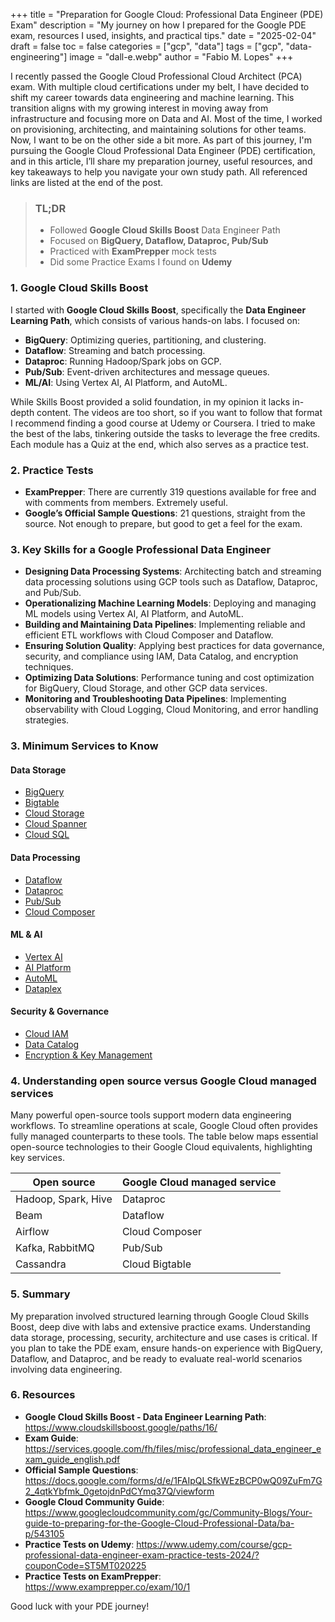 +++
title = "Preparation for Google Cloud: Professional Data Engineer (PDE) Exam"
description = "My journey on how I prepared for the Google PDE exam, resources I used, insights, and practical tips."
date = "2025-02-04"
draft = false
toc = false
categories = ["gcp", "data"]
tags = ["gcp", "data-engineering"]
image = "dall-e.webp"
author = "Fabio M. Lopes"
+++

I recently passed the Google Cloud Professional Cloud Architect (PCA) exam. With multiple cloud certifications under my belt, I have decided to shift my career towards data engineering and machine learning. This transition aligns with my growing interest in moving away from infrastructure and focusing more on Data and AI. Most of the time, I worked on provisioning, architecting, and maintaining solutions for other teams. Now, I want to be on the other side a bit more. As part of this journey, I'm pursuing the Google Cloud Professional Data Engineer (PDE) certification, and in this article, I’ll share my preparation journey, useful resources, and key takeaways to help you navigate your own study path. All referenced links are listed at the end of the post.

> ### TL;DR
> - Followed **Google Cloud Skills Boost** Data Engineer Path
> - Focused on **BigQuery, Dataflow, Dataproc, Pub/Sub**
> - Practiced with **ExamPrepper** mock tests
> - Did some Practice Exams I found on **Udemy**

### 1. Google Cloud Skills Boost

I started with **Google Cloud Skills Boost**, specifically the **Data Engineer Learning Path**, which consists of various hands-on labs. I focused on:

- **BigQuery**: Optimizing queries, partitioning, and clustering.
- **Dataflow**: Streaming and batch processing.
- **Dataproc**: Running Hadoop/Spark jobs on GCP.
- **Pub/Sub**: Event-driven architectures and message queues.
- **ML/AI**: Using Vertex AI, AI Platform, and AutoML.

While Skills Boost provided a solid foundation, in my opinion it lacks in-depth content. The videos are too short, so if you want to follow that format I recommend finding a good course at Udemy or Coursera. I tried to make the best of the labs, tinkering outside the tasks to leverage the free credits. Each module has a Quiz at the end, which also serves as a practice test.

### 2. Practice Tests

- **ExamPrepper**: There are currently 319 questions available for free and with comments from members. Extremely useful.
- **Google’s Official Sample Questions**: 21 questions, straight from the source. Not enough to prepare, but good to get a feel for the exam.

### 3. Key Skills for a Google Professional Data Engineer

- **Designing Data Processing Systems**: Architecting batch and streaming data processing solutions using GCP tools such as Dataflow, Dataproc, and Pub/Sub.
- **Operationalizing Machine Learning Models**: Deploying and managing ML models using Vertex AI, AI Platform, and AutoML.
- **Building and Maintaining Data Pipelines**: Implementing reliable and efficient ETL workflows with Cloud Composer and Dataflow.
- **Ensuring Solution Quality**: Applying best practices for data governance, security, and compliance using IAM, Data Catalog, and encryption techniques.
- **Optimizing Data Solutions**: Performance tuning and cost optimization for BigQuery, Cloud Storage, and other GCP data services.
- **Monitoring and Troubleshooting Data Pipelines**: Implementing observability with Cloud Logging, Cloud Monitoring, and error handling strategies.

### 3. Minimum Services to Know

#### Data Storage
- [BigQuery](https://cloud.google.com/bigquery)
- [Bigtable](https://cloud.google.com/bigtable)
- [Cloud Storage](https://cloud.google.com/storage?hl=en)
- [Cloud Spanner](https://cloud.google.com/spanner)
- [Cloud SQL](https://cloud.google.com/sql)

#### Data Processing
- [Dataflow](https://cloud.google.com/products/dataflow)
- [Dataproc](https://cloud.google.com/dataproc)
- [Pub/Sub](https://cloud.google.com/pubsub/docs/overview)
- [Cloud Composer](https://cloud.google.com/composer)

#### ML & AI
- [Vertex AI](https://cloud.google.com/vertex-ai)
- [AI Platform](https://cloud.google.com/products/ai)
- [AutoML](https://cloud.google.com/automl)
- [Dataplex](https://cloud.google.com/dataplex)

#### Security & Governance
- [Cloud IAM](https://cloud.google.com/security/products/iam)
- [Data Catalog](https://cloud.google.com/data-catalog/docs/concepts/overview)
- [Encryption & Key Management](https://cloud.google.com/security/products/security-key-management)

### 4. Understanding open source versus Google Cloud managed services

Many powerful open-source tools support modern data engineering workflows. To streamline operations at scale, Google Cloud often provides fully managed counterparts to these tools. The table below maps essential open-source technologies to their Google Cloud equivalents, highlighting key services.

| Open source | Google Cloud managed service |
| ------ | ------ |
| Hadoop, Spark, Hive | Dataproc |
| Beam | Dataflow |
| Airflow | Cloud Composer |
| Kafka, RabbitMQ | Pub/Sub |
| Cassandra | Cloud Bigtable |

### 5. Summary

My preparation involved structured learning through Google Cloud Skills Boost, deep dive with labs and extensive practice exams. Understanding data storage, processing, security, architecture and use cases is critical. If you plan to take the PDE exam, ensure hands-on experience with BigQuery, Dataflow, and Dataproc, and be ready to evaluate real-world scenarios involving data engineering.

### 6. Resources

- **Google Cloud Skills Boost - Data Engineer Learning Path**: https://www.cloudskillsboost.google/paths/16/
- **Exam Guide**: https://services.google.com/fh/files/misc/professional_data_engineer_exam_guide_english.pdf
- **Official Sample Questions**: https://docs.google.com/forms/d/e/1FAIpQLSfkWEzBCP0wQ09ZuFm7G2_4qtkYbfmk_0getojdnPdCYmq37Q/viewform
- **Google Cloud Community Guide**: https://www.googlecloudcommunity.com/gc/Community-Blogs/Your-guide-to-preparing-for-the-Google-Cloud-Professional-Data/ba-p/543105
- **Practice Tests on Udemy**: https://www.udemy.com/course/gcp-professional-data-engineer-exam-practice-tests-2024/?couponCode=ST5MT020225
- **Practice Tests on ExamPrepper**: https://www.examprepper.co/exam/10/1

Good luck with your PDE journey!